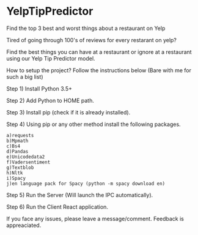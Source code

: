 # YelpTipPredictor
Find the top 3 best and worst things about a restaurant on Yelp

Tired of going through 100's of reviews for every restarant on yelp? 

Find the best things you can have at a restaurant or ignore at a restaurant using our Yelp Tip Predictor model. 

How to setup the project? Follow the instructions below (Bare with me for such a big list)

Step 1) Install Python 3.5+

Step 2) Add Python to HOME path.

Step 3) Install pip (check if it is already installed).

Step 4) Using pip or any other method install the following packages.

	a)requests
	b)Mpmath 
	c)Bs4
	d)Pandas
	e)Unicodedata2
	f)Vadersentiment
	g)Textblob
	h)Nltk 
	i)Spacy
	j)en language pack for Spacy (python -m spacy download en)
	
Step 5) Run the Server (Will launch the IPC automatically).

Step 6) Run the Client React application.

If you face any issues, please leave a message/comment. Feedback is appreaciated. 
